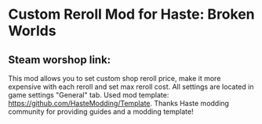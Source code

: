 # Custom Reroll Mod for Haste: Broken Worlds
## Steam worshop link: ####
This mod allows you to set custom shop reroll price, make it more expensive with each reroll and set max reroll cost. All settings are located in game settings "General" tab.
Used mod template: https://github.com/HasteModding/Template. Thanks Haste modding community for providing guides and a modding template!
